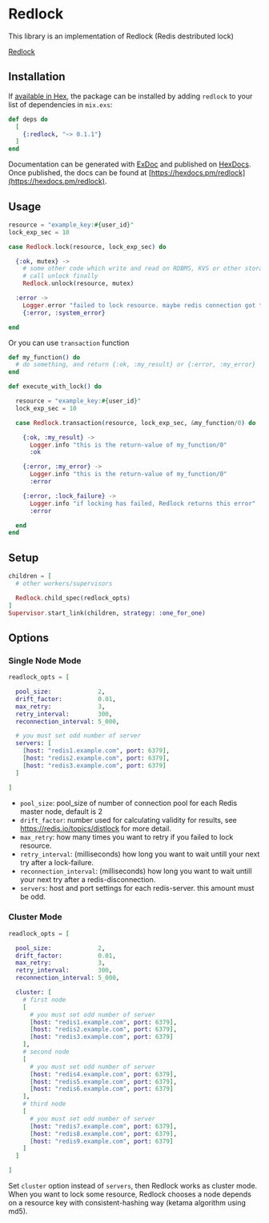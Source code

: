 # Redlock

This library is an implementation of Redlock (Redis destributed lock)

[Redlock](https://redis.io/topics/distlock)

## Installation

If [available in Hex](https://hex.pm/docs/publish), the package can be installed
by adding `redlock` to your list of dependencies in `mix.exs`:

```elixir
def deps do
  [
    {:redlock, "~> 0.1.1"}
  ]
end
```

Documentation can be generated with [ExDoc](https://github.com/elixir-lang/ex_doc)
and published on [HexDocs](https://hexdocs.pm). Once published, the docs can
be found at [https://hexdocs.pm/redlock](https://hexdocs.pm/redlock).

## Usage

```elixir
resource = "example_key:#{user_id}"
lock_exp_sec = 10

case Redlock.lock(resource, lock_exp_sec) do

  {:ok, mutex} ->
    # some other code which write and read on RDBMS, KVS or other storage
    # call unlock finally
    Redlock.unlock(resource, mutex)

  :error ->
    Logger.error "failed to lock resource. maybe redis connection got toruble."
    {:error, :system_error}

end
```

Or you can use `transaction` function

```elixir
def my_function() do
  # do something, and return {:ok, :my_result} or {:error, :my_error}
end

def execute_with_lock() do

  resource = "example_key:#{user_id}"
  lock_exp_sec = 10

  case Redlock.transaction(resource, lock_exp_sec, &my_function/0) do

    {:ok, :my_result} ->
      Logger.info "this is the return-value of my_function/0"
      :ok

    {:error, :my_error} ->
      Logger.info "this is the return-value of my_function/0"
      :error

    {:error, :lock_failure} ->
      Logger.info "if locking has failed, Redlock returns this error"
      :error

  end
end
```

## Setup

```elixir
children = [
  # other workers/supervisors

  Redlock.child_spec(redlock_opts)
]
Supervisor.start_link(children, strategy: :one_for_one)
```

## Options

### Single Node Mode

```elixir
readlock_opts = [

  pool_size:             2,
  drift_factor:          0.01,
  max_retry:             3,
  retry_interval:        300,
  reconnection_interval: 5_000,

  # you must set odd number of server
  servers: [
    [host: "redis1.example.com", port: 6379],
    [host: "redis2.example.com", port: 6379],
    [host: "redis3.example.com", port: 6379]
  ]

]
```

- `pool_size`: pool_size of number of connection pool for each Redis master node, default is 2
- `drift_factor`: number used for calculating validity for results, see https://redis.io/topics/distlock for more detail.
- `max_retry`: how many times you want to retry if you failed to lock resource.
- `retry_interval`: (milliseconds) how long you want to wait untill your next try after a lock-failure.
- `reconnection_interval`: (milliseconds) how long you want to wait untill your next try after a redis-disconnection.
- `servers`: host and port settings for each redis-server. this amount must be odd.

### Cluster Mode

```elixir
readlock_opts = [

  pool_size:             2,
  drift_factor:          0.01,
  max_retry:             3,
  retry_interval:        300,
  reconnection_interval: 5_000,

  cluster: [
    # first node
    [
      # you must set odd number of server
      [host: "redis1.example.com", port: 6379],
      [host: "redis2.example.com", port: 6379],
      [host: "redis3.example.com", port: 6379]
    ],
    # second node
    [
      # you must set odd number of server
      [host: "redis4.example.com", port: 6379],
      [host: "redis5.example.com", port: 6379],
      [host: "redis6.example.com", port: 6379]
    ],
    # third node
    [
      # you must set odd number of server
      [host: "redis7.example.com", port: 6379],
      [host: "redis8.example.com", port: 6379],
      [host: "redis9.example.com", port: 6379]
    ]
  ]

]
```

Set `cluster` option instead of `servers`, then Redlock works as cluster mode.
When you want to lock some resource, Redlock chooses a node depends on a resource key with consistent-hashing way (ketama algorithm using md5).


